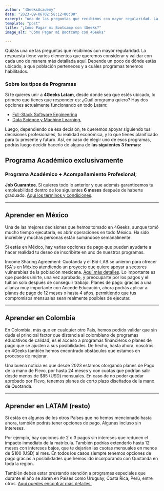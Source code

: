 ```yaml
---
author: "4GeeksAcademy"
date: "2023-09-06T02:58:12+00:00"
excerpt: "una de las preguntas que recibimos con mayor regularidad. La respuesta tiene varios elementos que queremos considerar y validar con cada uno de manera más detallada aquí.  Depende un poco de..."
template: "post"
title: "¿Cómo Pagar mi Bootcamp con 4Geeks?"
image_alt: "Cómo Pagar mi Bootcamp con 4Geeks"

---
```


Quizás una de las preguntas que recibimos con mayor regularidad. La respuesta tiene varios elementos que queremos considerar y validar con cada uno de manera más detallada aquí.  Depende un poco de dónde estás ubicado, a qué población perteneces y a cuáles programas tenemos habilitados. 

### Sobre los tipos de Programas

Si te quieres unir a **4Geeks Latam**, desde donde sea que estés ubicado, lo primero que tienes que responder es: ¿Cuál programa quiero? Hay dos opciones actualmente funcionando en todo Latam: 
- [Full-Stack Software Engineering ](https://4geeksacademy.com/us/coding-bootcamps/part-time-full-stack-developer)
- [Data Science y Machine Learning. ](https://4geeksacademy.com/us/coding-bootcamps/datascience-machine-learning)

Luego, dependiendo de esa decisión, te queremos apoyar siguiendo tus decisiones profesionales, tu realidad económica, y lo que tienes planificado para tu presente y futuro. Así, en caso de elegir uno de esos programas, podrás luego decidir hacerlo de alguna de **las siguientes 3 formas:**

## Programa Académico exclusivamente
### Programa Académico  + Acompañamiento Profesional;
**Job Guarantee**. Si quieres todo lo anterior y que además garanticemos tu empleabilidad dentro de los siguientes **6 meses** después de haberte graduado. [Aquí los términos y condiciones](https://storage.googleapis.com/4geeks-academy-website/PDF%20and%20Docs/Conditions%20Job%20Guaranteed%20Program.pdf). 

---
## Aprender en México
Una de las mejores decisiones que hemos tomado en 4Geeks, aunque tomó mucho tiempo ejecutarla, es abrir operaciones en todo México. Ha sido increíble y muchas personas están sumándose semanalmente. 

Si estás en México, hay varias opciones de pago que pueden ayudarte a hacer realidad tu deseo de inscribirte en uno de nuestros programas. 

Income Sharing Agreement: Quotanda y el Bid-LAB se unieron para ofrecer ISA´s en México atendiendo un proyecto que quiere apoyar a sectores vulnerables de la población mexicana. [Aquí más detalles](https://quotanda.com/en/quotanda-receives-investment-from-idb-lab-to-finance-technology-training-for-women-and-vulnerable-populations-in-mexico/). Lo importante es que puedes unirte, una vez aprobado, y preocuparte por los pagos y el tuition solo después de conseguir trabajo. 
Planes de pago: gracias a una alianza muy importante con Accede Educación, ahora podrás aplicar a planes de pago de 12 meses o hasta 4 años, permitiendo que tus compromisos mensuales sean realmente posibles de ejecutar. 


---
## Aprender en Colombia

En Colombia, más que en cualquier otro País, hemos podido validar que sin duda el principal factor que distancia al colombiano de programas educativos de calidad, es el acceso a programas financieros o planes de pago que se ajusten a sus posibilidades. De hecho, hasta ahora, nosotros en 4Geeks también hemos encontrado obstáculos que estamos en procesos de mejorar.  

Una buena noticia es que desde 2023 estamos otorgando planes de Pago de la mano de Flevo, por hasta 24 meses y con cuotas que podrían salir desde menos de $85 (USD) mensuales. En caso de no poder quedar aprobado por Flevo, tenemos planes de corto plazo diseñados de la mano de Quotanda. 


---
## Aprender en LATAM (resto)
Si estás en algunos de los otros Países que no hemos mencionado hasta ahora, también podrás tener opciones de pago. Algunas incluso sin intereses. 

Por ejemplo, hay opciones de 2 o 3 pagos sin  intereses que reducen el impacto inmediato de la matrícula. También podrías extenderlo hasta 12 meses con intereses bajos, que te dejarían las cuotas mensuales en menos de $100 (USD) al mes. En todos los casos siempre tenemos opciones de pago gracias a posibilidades que hemos ido incorporando con Quotanda en toda la región. 

También debes estar prestando atención a programas especiales que durante el año se abren en Países como Uruguay, Costa Rica, Perú, entre otros. [Aquí puedes encontrar más detalles.](https://4geeksacademy.com/es/20-millones) 

